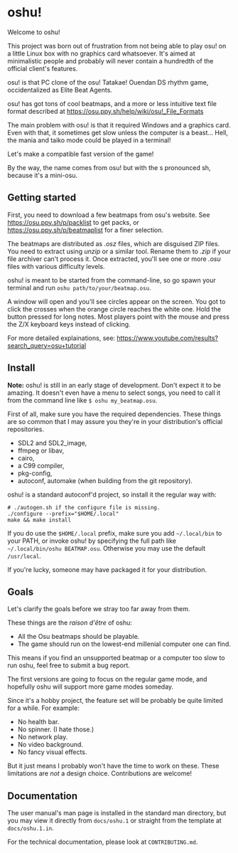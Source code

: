 oshu!
=====

Welcome to oshu!

This project was born out of frustration from not being able to play osu! on a
little Linux box with no graphics card whatsoever.  It's aimed at minimalistic
people and probably will never contain a hundredth of the official client's
features.

osu! is that PC clone of the osu! Tatakae! Ouendan DS rhythm game,
occidentalized as Elite Beat Agents.

osu! has got tons of cool beatmaps, and a more or less intuitive text file
format described at https://osu.ppy.sh/help/wiki/osu!_File_Formats

The main problem with osu! is that it required Windows and a graphics card.
Even with that, it sometimes get slow unless the computer is a beast… Hell, the
mania and taiko mode could be played in a terminal!

Let's make a compatible fast version of the game!

By the way, the name comes from osu! but with the s pronounced sh, because it's
a mini-osu.


Getting started
---------------

First, you need to download a few beatmaps from osu's website.
See https://osu.ppy.sh/p/packlist to get packs, or
https://osu.ppy.sh/p/beatmaplist for a finer selection.

The beatmaps are distributed as *.osz* files, which are disguised ZIP files.
You need to extract using *unzip* or a similar tool. Rename them to *.zip* if
your file archiver can't process it. Once extracted, you'll see one or more
*.osu* files with various difficulty levels.

oshu! is meant to be started from the command-line, so go spawn your terminal
and run `oshu path/to/your/beatmap.osu`.

A window will open and you'll see circles appear on the screen. You got to
click the crosses when the orange circle reaches the white one. Hold the button
pressed for long notes. Most players point with the mouse and press the Z/X
keyboard keys instead of clicking.

For more detailed explainations, see:
https://www.youtube.com/results?search_query=osu+tutorial


Install
-------

**Note:** oshu! is still in an early stage of development. Don't expect it to
be amazing. It doesn't even have a menu to select songs, you need to call it
from the command line like `$ oshu my_beatmap.osu`.

First of all, make sure you have the required dependencies. These things are so
common that I may assure you they're in your distribution's official
repositories.

- SDL2 and SDL2_image,
- ffmpeg or libav,
- cairo,
- a C99 compiler,
- pkg-config,
- autoconf, automake (when building from the git repository).

oshu! is a standard autoconf'd project, so install it the regular way with:

	# ./autogen.sh if the configure file is missing.
	./configure --prefix="$HOME/.local"
	make && make install

If you do use the `$HOME/.local` prefix, make sure you add `~/.local/bin` to
your PATH, or invoke oshu! by specifying the full path like `~/.local/bin/oshu
BEATMAP.osu`. Otherwise you may use the default `/usr/local`.

If you're lucky, someone may have packaged it for your distribution.


Goals
-----

Let's clarify the goals before we stray too far away from them.

These things are the *raison d'être* of oshu:

- All the Osu beatmaps should be playable.
- The game should run on the lowest-end millenial computer one can find.

This means if you find an unsupported beatmap or a computer too slow to run
oshu, feel free to submit a bug report.

The first versions are going to focus on the regular game mode, and hopefully
oshu will support more game modes someday.

Since it's a hobby project, the feature set will be probably be quite limited
for a while. For example:

- No health bar.
- No spinner. (I hate those.)
- No network play.
- No video background.
- No fancy visual effects.

But it just means I probably won't have the time to work on these. These
limitations are *not* a design choice. Contributions are welcome!


Documentation
-------------

The user manual's man page is installed in the standard man directory, but you
may view it directly from `docs/oshu.1` or straight from the template at
`docs/oshu.1.in`.

For the technical documentation, please look at `CONTRIBUTING.md`.
